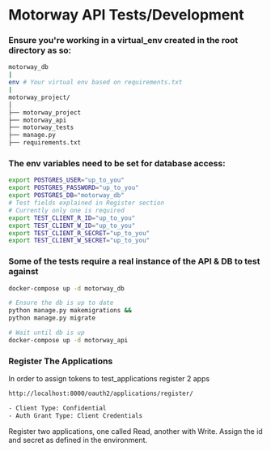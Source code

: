 # Motorway API Tests/Development

### Ensure you're working in a virtual_env created in the root directory as so:
```sh
motorway_db
|
env # Your virtual env based on requirements.txt
|
motorway_project/
│
├── motorway_project
├── motorway_api
├── motorway_tests
├── manage.py
├── requirements.txt

```

### The env variables need to be set for database access:

```sh
export POSTGRES_USER="up_to_you"
export POSTGRES_PASSWORD="up_to_you"
export POSTGRES_DB="motorway_db"
# Test fields explained in Register section
# Currently only one is required
export TEST_CLIENT_R_ID="up_to_you"
export TEST_CLIENT_W_ID="up_to_you"
export TEST_CLIENT_R_SECRET="up_to_you"
export TEST_CLIENT_W_SECRET="up_to_you"
```

### Some of the tests require a real instance of the API & DB to test against
```sh
docker-compose up -d motorway_db

# Ensure the db is up to date
python manage.py makemigrations &&
python manage.py migrate

# Wait until db is up
docker-compose up -d motorway_api
```

### Register The Applications

In order to assign tokens to test_applications register 2 apps

```sh
http://localhost:8000/oauth2/applications/register/

- Client Type: Confidential
- Auth Grant Type: Client Credentials
```

Register two applications, one called Read, another with Write.
Assign the id and secret as defined in the environment.


